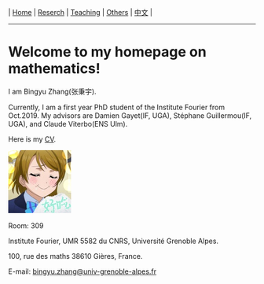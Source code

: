 | [Home](index.md)  | [Reserch](research-en.md)    | [Teaching](teaching-en.md) | [Others](others-en.md)        | [中文](index-ch.md) |

* * *
# Welcome to my homepage on mathematics!

I am Bingyu Zhang(张秉宇).

Currently, I am a first year PhD student of the Institute Fourier from Oct.2019. My advisors are Damien Gayet(IF, UGA), Stéphane Guillermou(IF, UGA), and Claude Viterbo(ENS Ulm).

Here is my [CV](CV.pdf).

![title](title.jpg)

Room: 309

Institute Fourier, UMR 5582 du CNRS, Université Grenoble Alpes. 

100, rue des maths 38610 Gières, France.  

E-mail: bingyu.zhang@univ-grenoble-alpes.fr











